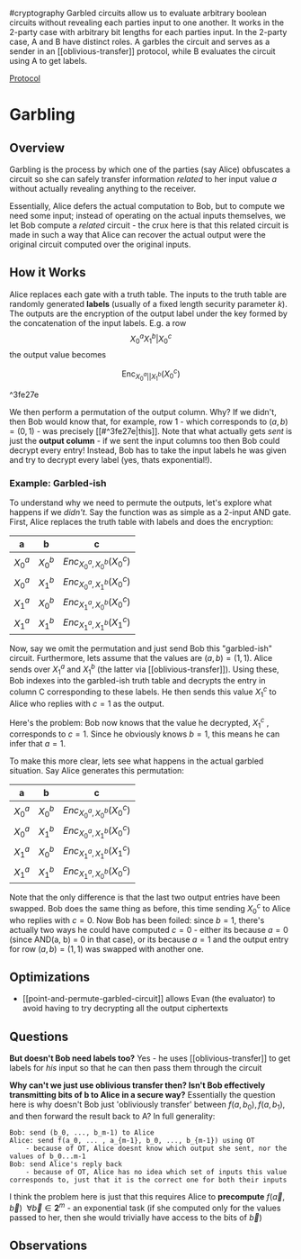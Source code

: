 #cryptography 
Garbled circuits allow us to evaluate arbitrary boolean circuits without revealing each parties input to one another. It works in the 2-party case with arbitrary bit lengths for each parties input. In the 2-party case, A and B have distinct roles. A garbles the circuit and serves as a sender in an [[oblivious-transfer]] protocol, while B evaluates the circuit using A to get labels.

[Protocol](https://www.wikiwand.com/en/Garbled_circuit#Garbled_circuit_protocol)

# Garbling

## Overview
Garbling is the process by which one of the parties (say Alice) obfuscates a circuit so she can safely transfer information *related* to her input value $a$ without actually revealing anything to the receiver.

Essentially, Alice defers the actual computation to Bob, but to compute we need some input; instead of operating on the actual inputs themselves, we let Bob compute a *related* circuit - the crux here is that this related circuit is made in such a way that Alice can recover the actual output were the original circuit computed over the original inputs.

## How it Works
Alice replaces each gate with a truth table. The inputs to the truth table are randomly generated **labels** (usually of a fixed length security parameter $k$). The outputs are the encryption of the output label under the key formed by the concatenation of the input labels. E.g. a row
$$
	X_0^a X_1^b | X_0^c
$$
the output value becomes 

$$
\text{Enc}_{X_0^a || X_1^b}(X_0^c)
$$

^3fe27e

We then perform a permutation of the output column. Why? If we didn't, then Bob would know that, for example, row 1 - which corresponds to $(a, b) = (0, 1)$ - was precisely [[#^3fe27e|this]].
Note that what actually gets *sent* is just the **output column** - if we sent the input columns too then Bob could decrypt every entry! Instead, Bob has to take the input labels he was given and try to decrypt every label (yes, thats exponential!).
### Example: Garbled-ish
To understand why we need to permute the outputs, let's explore what happens if we *didn't*. Say the function was as simple as a 2-input AND gate. First, Alice replaces the truth table with labels and does the encryption:

| a | b | c |
| --- | --- | --- |
| $X_0^a$ | $X_0^b$| $Enc_{X_0^a, X_0^b}(X_0^c)$ |
| $X_0^a$ | $X_1^b$| $Enc_{X_0^a,X_1^b}(X_0^c)$ |
| $X_1^a$ | $X_0^b$| $Enc_{X_1^a,X_0^b}(X_0^c)$ |
| $X_1^a$ | $X_1^b$| $Enc_{X_1^a,X_1^b}(X_1^c)$ |

Now, say we omit the permutation and just send Bob this "garbled-ish" circuit. Furthermore, lets assume that the values are $(a, b) = (1, 1)$.  Alice sends over $X_1^a$ and $X_1^b$ (the latter via [[oblivious-transfer]]). Using these, Bob indexes into the garbled-ish truth table and decrypts the entry in column C corresponding to these labels. He then sends this value $X_1^c$ to Alice who replies with $c=1$ as the output.

Here's the problem: Bob now knows that the value he decrypted, $X_1^c$ , corresponds to $c=1$. Since he obviously knows $b=1$, this means he can infer that $a=1$.

To make this more clear, lets see what happens in the actual garbled situation. Say Alice generates this permutation:

| a | b | c |
| --- | --- | --- |
| $X_0^a$ | $X_0^b$| $Enc_{X_0^a, X_0^b}(X_0^c)$ |
| $X_0^a$ | $X_1^b$| $Enc_{X_0^a,X_1^b}(X_0^c)$ |
| $X_1^a$ | $X_0^b$| $Enc_{X_1^a,X_1^b}(X_1^c)$ |
| $X_1^a$ | $X_1^b$| $Enc_{X_1^a,X_0^b}(X_0^c)$ |

Note that the only difference is that the last two output entries have been swapped. Bob does the same thing as before, this time sending $X_0^c$ to Alice who replies with $c=0$. Now Bob has been foiled: since $b=1$, there's actually two ways he could have computed $c=0$ - either its because $a=0$ (since AND(a, b) = 0 in that case), or its because $a=1$ and the output entry for row $(a, b) = (1, 1)$ was swapped with another one.

## Optimizations
- [[point-and-permute-garbled-circuit]] allows Evan (the evaluator) to avoid having to try decrypting all the output ciphertexts
## Questions

**But doesn't Bob need labels too?** Yes - he uses [[oblivious-transfer]] to get labels for *his* input so that he can then pass them through the circuit

**Why can't we just use oblivious transfer then? Isn't Bob effectively transmitting bits of b to Alice in a secure way?** Essentially the question here is why doesn't Bob just 'obliviously transfer' between $f(a, b_0), f(a, b_1)$, and then forward the result back to A? In full generality:
```
Bob: send (b_0, ..., b_m-1) to Alice
Alice: send f(a_0, ... , a_{m-1}, b_0, ..., b_{m-1}) using OT
	- because of OT, Alice doesnt know which output she sent, nor the values of b_0...m-1
Bob: send Alice's reply back
	- because of OT, Alice has no idea which set of inputs this value corresponds to, just that it is the correct one for both their inputs
```
I think the problem here is just that this requires Alice to **precompute** $f(\vec{a}, \vec{b}) \ \  \forall \vec{b} \in \mathbf{2}^{m}$ - an exponential task (if she computed only for the values passed to her, then she would trivially have access to the bits of $\vec{b}$)
## Observations

